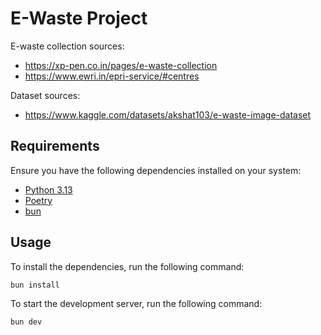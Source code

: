 # E-Waste Project

E-waste collection sources: 
 - https://xp-pen.co.in/pages/e-waste-collection
 - https://www.ewri.in/epri-service/#centres

Dataset sources:
 - https://www.kaggle.com/datasets/akshat103/e-waste-image-dataset

## Requirements

Ensure you have the following dependencies installed on your system:
 - [Python 3.13](https://www.python.org/)
 - [Poetry](https://python-poetry.org/)
 - [bun](https://bun.sh/)

## Usage

To install the dependencies, run the following command:

```bash
bun install
```

To start the development server, run the following command:

```bash
bun dev
```
